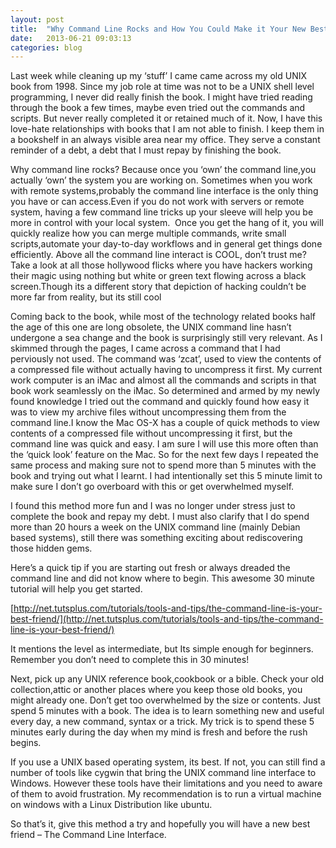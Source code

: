 ```yaml
---
layout: post
title:  "Why Command Line Rocks and How You Could Make it Your New Best Friend"
date:   2013-06-21 09:03:13
categories: blog
---
```


Last week while cleaning up my ‘stuff’ I came came across my old UNIX book from 1998. Since my job role at time was not to be a UNIX shell level programming, I never did really finish the book. I might have tried reading through the book a few times, maybe even tried out the commands and scripts. But never really completed it or retained much of it. Now, I have this love-hate relationships with books that I am not able to finish. I keep them in a bookshelf in an always visible area near my office. They serve a constant reminder of a debt, a debt that I must repay by finishing the book.

Why command line rocks? Because once you ‘own’ the command line,you actually ‘own’ the system you are working on. Sometimes when you work with remote systems,probably the command line interface is the only thing you have or can access.Even if you do not work with servers or remote system, having a few command line tricks up your sleeve will help you be more in control with your local system.  Once you get the hang of it, you will quickly realize how you can merge multiple commands, write small scripts,automate your day-to-day workflows and in general get things done efficiently. Above all the command line interact is COOL, don’t trust me? Take a look at all those hollywood flicks where you have hackers working their magic using nothing but white or green text flowing across a black screen.Though its a different story that depiction of hacking couldn’t be more far from reality, but its still cool

Coming back to the book, while most of the technology related books half the age of this one are long obsolete, the UNIX command line hasn’t undergone a sea change and the book is surprisingly still very relevant. As I skimmed through the pages, I came across a command that I had perviously not used. The command was ‘zcat’, used to view the contents of a compressed file without actually having to uncompress it first. My current work computer is an iMac and almost all the commands and scripts in that book work seamlessly on the iMac. So determined and armed by my newly found knowledge I tried out the command and quickly found how easy it was to view my archive files without uncompressing them from the command line.I know the Mac OS-X has a couple of quick methods to view contents of a compressed file without uncompressing it first, but the command line was quick and easy. I am sure I will use this more often than the ‘quick look’ feature on the Mac. So for the next few days I repeated the same process and making sure not to spend more than 5 minutes with the book and trying out what I learnt. I had intentionally set this 5 minute limit to make sure I don’t go overboard with this or get overwhelmed myself.

I found this method more fun and I was no longer under stress just to complete the book and repay my debt. I must also clarify that I do spend more than 20 hours a week on the UNIX command line (mainly Debian based systems), still there was something exciting about rediscovering those hidden gems.

Here’s a quick tip if you are starting out fresh or always dreaded the command line and did not know where to begin. This awesome 30 minute tutorial will help you get started.

[http://net.tutsplus.com/tutorials/tools-and-tips/the-command-line-is-your-best-friend/](http://net.tutsplus.com/tutorials/tools-and-tips/the-command-line-is-your-best-friend/)

It mentions the level as intermediate, but Its simple enough for beginners. Remember you don’t need to complete this in 30 minutes!

Next, pick up any UNIX reference book,cookbook or a bible. Check your old collection,attic or another places where you keep those old books, you might already one. Don’t get too overwhelmed by the size or contents. Just spend 5 minutes with a book. The idea is to learn something new and useful every day, a new command, syntax or a trick. My trick is to spend these 5 minutes early during the day when my mind is fresh and before the rush begins.

If you use a UNIX based operating system, its best. If not, you can still find a number of tools like cygwin that bring the UNIX command line interface to Windows. However these tools have their limitations and you need to aware of them to avoid frustration. My recommendation is to run a virtual machine on windows with a Linux Distribution like ubuntu.

So that’s it, give this method a try and hopefully you will have a new best friend – The Command Line Interface.
